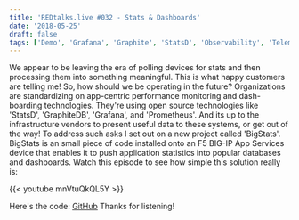 ```yaml
---
title: 'REDtalks.live #032 - Stats & Dashboards'
date: '2018-05-25'
draft: false
tags: ['Demo', 'Grafana', 'Graphite', 'StatsD', 'Observability', 'Telemetry']
---
```


We appear to be leaving the era of polling devices for stats and then processing them into something meaningful. This is what happy customers are telling me! So, how should we be operating in the future? Organizations are standardizing on app-centric performance monitoring and dash-boarding technologies. They're using open source technologies like 'StatsD', 'GraphiteDB', 'Grafana', and 'Prometheus'. And its up to the infrastructure vendors to present useful data to these systems, or get out of the way! To address such asks I set out on a new project called 'BigStats'. BigStats is an small piece of code installed onto an F5 BIG-IP App Services device that enables it to push application statistics into popular databases and dashboards. Watch this episode to see how simple this solution really is:

{{< youtube mnVtuQkQL5Y >}}

Here's the code: [GitHub](https://github.com/npearce/BigStats) Thanks for listening!